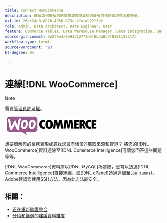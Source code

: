 ```yaml
---
title: Connect WooCommerce
description: 瞭解如何瞭解您的業務成效或尋找您最有價值的贏取來源和管道。
exl-id: 26ac24e0-087b-4958-873c-2facab22ffb2
role: Admin, Data Architect, Data Engineer, User
feature: Commerce Tables, Data Warehouse Manager, Data Integration, Data Import/Export
source-git-commit: 6e2f9e4a9e91212771e6f6baa8c2f8101125217a
workflow-type: tm+mt
source-wordcount: '93'
ht-degree: 0%

---
```


# 連線[!DNL WooCommerce]

>[!NOTE]
>
>需要[管理員許可權](../../../administrator/user-management/user-management.md)。

![](../../../assets/WooCommerce-Logo.jpg)

想要瞭解您的業務表現或尋找您最有價值的贏取來源和管道？ 將您的[!DNL WooCommerce]資料連線至[!DNL Commerce Intelligence]可讓您回答這些問題等等。

[!DNL WooCommerce]資料庫以[!DNL MySQL]為基礎，您可以透過[!DNL Commerce Intelligence]直接連線[、](../integrations/mysql-via-a-direct-connection.md)或[[!DNL cPanel]](../integrations/mysql-via-cpanel.md)透過[連線至`SSH tunnel`](../integrations/mysql-via-ssh-tunnel.md)。 Adobe建議您使用SSH方法，因為此方法最安全。

## 相關：

* [正在重新驗證整合](https://experienceleague.adobe.com/docs/commerce-knowledge-base/kb/how-to/mbi-reauthenticating-integrations.html?lang=zh-Hant)
* [分段和篩選的建議資料維度](../../../best-practices/segment-filter.md)
